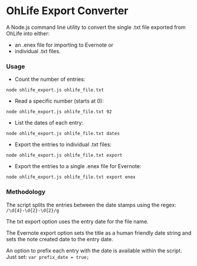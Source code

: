 OhLife Export Converter
=======================

A Node.js command line utility to convert the single .txt file exported from OhLife into either:

- an .enex file for importing to Evernote or
- individual .txt files.

### Usage
- Count the number of entries:

`node ohlife_export.js ohlife_file.txt`

- Read a specific number (starts at 0):

`node ohlife_export.js ohlife_file.txt 92`

- List the dates of each entry:

`node ohlife_export.js ohlife_file.txt dates`

- Export the entries to individual .txt files:

`node ohlife_export.js ohlife_file.txt export`

- Export the entries to a single .enex file for Evernote:

`node ohlife_export.js ohlife_file.txt export enex`


### Methodology

The script splits the entries between the date stamps using the regex: `/\d{4}-\d{2}-\d{2}/g`

The txt export option uses the entry date for the file name.

The Evernote export option sets the title as a human friendly date string and sets the note created date to the entry date.

An option to prefix each entry with the date is available within the script. Just set: `var prefix_date = true;`
